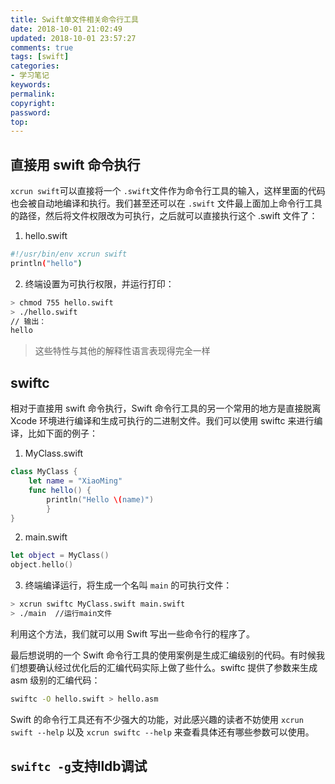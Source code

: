 ```yaml
---
title: Swift单文件相关命令行工具
date: 2018-10-01 21:02:49
updated: 2018-10-01 23:57:27
comments: true
tags: [swift]
categories:
- 学习笔记
keywords: 
permalink: 
copyright: 
password: 
top:   
---
```


## 直接用 swift 命令执行

`xcrun swift`可以直接将一个 `.swift`文件作为命令行工具的输入，这样里面的代码也会被自动地编译和执行。我们甚至还可以在 `.swift` 文件最上面加上命令行工具的路径，然后将文件权限改为可执行，之后就可以直接执行这个 .swift 文件了：
1. hello.swift
```sh
#!/usr/bin/env xcrun swift 
println("hello") 
```
2. 终端设置为可执行权限，并运行打印：
```sh
> chmod 755 hello.swift 
> ./hello.swift 
// 输出： 
hello 
```
>这些特性与其他的解释性语言表现得完全一样

## swiftc
相对于直接用 swift 命令执行，Swift 命令行工具的另一个常用的地方是直接脱离 Xcode 环境进行编译和生成可执行的二进制文件。我们可以使用 swiftc 来进行编译，比如下面的例子：
1. MyClass.swift
```swift
class MyClass { 
    let name = "XiaoMing" 
    func hello() { 
        println("Hello \(name)") 
        } 
} 
```
2. main.swift
```swift 
let object = MyClass() 
object.hello() 
```
3. 终端编译运行，将生成一个名叫 `main` 的可执行文件：
```sh
> xcrun swiftc MyClass.swift main.swift
> ./main  //运行main文件
```
利用这个方法，我们就可以用 Swift 写出一些命令行的程序了。

最后想说明的一个 Swift 命令行工具的使用案例是生成汇编级别的代码。有时候我们想要确认经过优化后的汇编代码实际上做了些什么。swiftc 提供了参数来生成 asm 级别的汇编代码：
```sh
swiftc -O hello.swift > hello.asm
```
Swift 的命令行工具还有不少强大的功能，对此感兴趣的读者不妨使用 `xcrun swift --help` 以及 `xcrun swiftc --help` 来查看具体还有哪些参数可以使用。

## `swiftc -g`支持lldb调试

